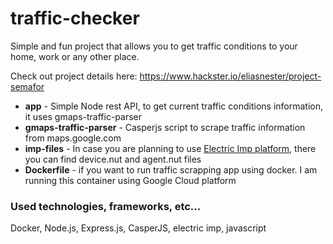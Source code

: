 # traffic-checker

Simple and fun project that allows you to get traffic conditions to your home, work or any other place.

Check out project details here: https://www.hackster.io/eliasnester/project-semafor

 * __app__ - Simple Node rest API, to get current traffic conditions information, it uses gmaps-traffic-parser
 * __gmaps-traffic-parser__ - Casperjs script to scrape traffic information from maps.google.com
 * __imp-files__ - In case you are planning to use [Electric Imp platform](https://electricimp.com/platform/), there you can find device.nut and agent.nut files
 * __Dockerfile__ - if you want to run traffic scrapping app using docker. I am running this container using Google Cloud platform

### Used technologies, frameworks, etc...
 Docker, Node.js, Express.js, CasperJS, electric imp, javascript
